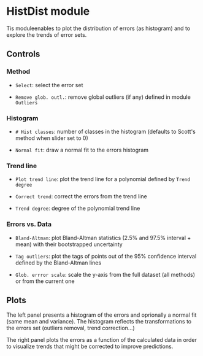 # __HistDist__ module

Tis moduleenables to plot the distribution of errors (as histogram)
and to explore the trends of error sets.

## Controls

### Method

* `Select`: select the error set

* `Remove glob. outl.`: remove global outliers (if any)
  defined in module `Outliers`

### Histogram 

* `# Hist classes`: number of classes in the histogram
  (defaults to Scott's method when slider set to 0)
  
* `Normal fit`: draw a normal fit to the errors histogram

### Trend line

* `Plot trend line`: plot the trend line for a polynomial 
  defined by `Trend degree`

* `Correct trend`: correct the errors from the trend line

* `Trend degree`: degree of the polynomial trend line

### Errors vs. Data

* `Bland-Altman`: plot Bland-Altman statistics (2.5% and
  97.5% interval + mean) with their bootstrapped uncertainty

* `Tag outliers`: plot the tags of points out of the 95% 
  confidence interval defined by the Bland-Altman lines

* `Glob. errror scale`: scale the y-axis from the full dataset
  (all methods) or from the current one


## Plots

The left panel presents a histogram of the errors and 
oprionally a normal fit (same mean and variance).
The histogram reflects the transformations to the errors set
(outliers removal, trend correction...)

The right panel plots the errors as a function of the
calculated data in order to visualize trends that
might be corrected to improve predictions.
